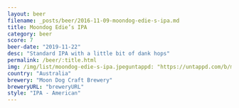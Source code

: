 ```yaml
---
layout: beer
filename: _posts/beer/2016-11-09-moondog-edie-s-ipa.md
title: Moondog Edie’s IPA
category: beer
score: 7
beer-date: "2019-11-22"
desc: "Standard IPA with a little bit of dank hops"
permalink: /beer/:title.html
img: /img/list/moondog-edie-s-ipa.jpeguntappd: "https://untappd.com/b/moon-dog-craft-brewery-edies-ipa/3147869"
country: "Australia"
brewery: "Moon Dog Craft Brewery"
breweryURL: "breweryURL"
style: "IPA - American"
---
```

